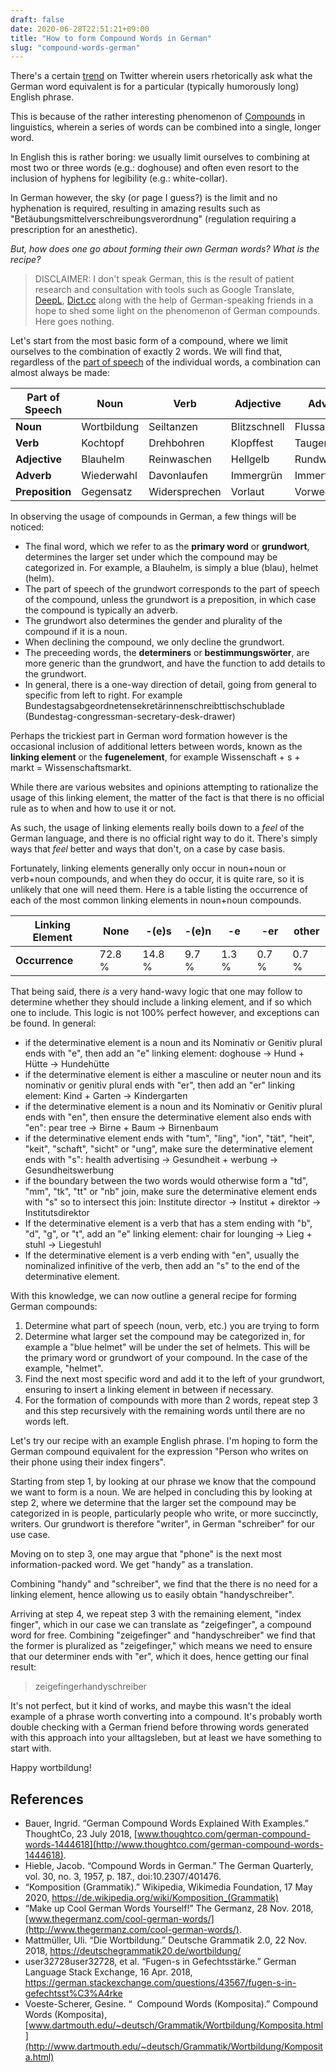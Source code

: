 ```yaml
---
draft: false 
date: 2020-06-28T22:51:21+09:00
title: "How to form Compound Words in German"
slug: "compound-words-german" 
---
```


There's a certain
[trend](https://twitter.com/search?q=%22german%20word%20for%22&src=typed_query&f=live)
on Twitter wherein users rhetorically ask what the German word equivalent is for
a particular (typically humorously long) English phrase.

This is because of the rather interesting phenomenon of
[Compounds](https://en.wikipedia.org/wiki/Compound_(linguistics)) in
linguistics, wherein a series of words can be combined into a single, longer word.

In English this is rather boring: we usually limit ourselves to combining
at most two or three words (e.g.: doghouse) and often even resort to the
inclusion of hyphens for legibility (e.g.: white-collar).

In German however, the sky (or page I guess?) is the limit and no hyphenation
is required, resulting in amazing results such as
"Betäubungsmittelverschreibungsverordnung" (regulation requiring a prescription
for an anesthetic).

_But, how does one go about forming their own German words? What is the
recipe?_

> DISCLAIMER: I don't speak German, this is the result of patient research and
> consultation with tools such as Google Translate, [DeepL](https://www.deepl.com/en/translator), [Dict.cc](https://www.dict.cc/) along with the help of German-speaking
> friends in a hope to shed some light on the phenomenon of German compounds.
> Here goes nothing.

Let's start from the most basic form of a compound, where we limit ourselves to the
combination of exactly 2 words. We will find that, regardless of the [part of
speech](https://en.wikipedia.org/wiki/Part_of_speech) of the individual words,
a combination can almost always be made: 

| **Part of Speech** | **Noun**    | **Verb**      | **Adjective** | **Adverb**   | **Preposition** |
| ------------------ | ----------- | ------------- | ------------- | ------------ | --------------- |
| **Noun**           | Wortbildung | Seiltanzen    | Blitzschnell  | Flussabwärts | Bergauf         |
| **Verb**           | Kochtopf    | Drehbohren    | Klopffest     | Taugenichts  | -               |
| **Adjective**      | Blauhelm    | Reinwaschen   | Hellgelb      | Rundweg      | Rundum          |
| **Adverb**         | Wiederwahl  | Davonlaufen   | Immergrün     | Immerfort    | -               |
| **Preposition**    | Gegensatz   | Widersprechen | Vorlaut       | Vorweg       | Nebenan         |

In observing the usage of compounds in German, a few things will be noticed:

-   The final word, which we refer to as the **primary word** or **grundwort**,
    determines the larger set under which the compound may be categorized in. For
    example, a Blauhelm, is simply a blue (blau), helmet (helm).
-   The part of speech of the grundwort corresponds to the  part of speech of the compound,
    unless the grundwort is a preposition, in which case the compound
    is typically an adverb.
-   The grundwort also determines the gender and plurality of the compound if it is a noun.
-   When declining the compound, we only decline the grundwort.
-   The preceeding words, the **determiners** or **bestimmungswörter**, are more
    generic than the grundwort, and have the function to add details to the
    grundwort.
-   In general, there is a one-way direction of detail, going from general to
    specific from left to right. For example Bundestagsabgeordnetensekretärinnenschreibttischschublade (Bundestag-congressman-secretary-desk-drawer)

Perhaps the trickiest part in German word formation however is the occasional
inclusion of additional letters between words, known as the **linking
element** or the **fugenelement**, for example Wissenschaft + s + markt
= Wissenschaftsmarkt. 

While there are various websites and opinions attempting to rationalize the usage
of this linking element, the matter of the fact is that there is no official
rule as to when and how to use it or not.

As such, the usage of linking elements really boils down to a _feel_ of the German language, and
there is no official right way to do it. There's simply ways that _feel_
better and ways that don't, on a case by case basis.

Fortunately, linking elements generally only occur in noun+noun or verb+noun
compounds, and when they do occur, it is quite rare, so it is unlikely that one
will need them. Here is a table listing the occurrence of each of the most
common linking elements in noun+noun compounds.

| Linking Element | None   | -(e)s  | -(e)n | -e    | -er   | other |
| --------------- | ------ | ------ | ----- | ----- | ----- | ----- |
| **Occurrence**  | 72.8 % | 14.8 % | 9.7 % | 1.3 % | 0.7 % | 0.7 % |

That being said, there _is_ a very hand-wavy logic that one may follow to determine
whether they should include a linking element, and if so which one to include.
This logic is not 100% perfect however, and exceptions can be found. In
general:

-   if the determinative element is a noun and its Nominativ or Genitiv plural ends with "e", then
    add an "e" linking element: doghouse -> Hund + Hütte -> Hundehütte
-   if the determinative element is either a masculine or neuter noun and its
    nominativ or genitiv plural ends with "er", then add an "er" linking element: Kind + Garten -> Kindergarten
-   if the determinative element is a noun and its  Nominativ or Genitiv plural ends
    with "en", then ensure the determinative element also ends with "en": pear
    tree -> Birne + Baum -> Birnenbaum
-   if the determinative element ends with "tum", "ling", "ion", "tät", "heit",
    "keit", "schaft", "sicht" or "ung", make sure the determinative element
    ends with "s": health advertising ->  Gesundheit + werbung ->  Gesundheitswerbung
-   if the boundary between the two words would otherwise form a "td", "mm",
    "tk", "tt" or "nb" join, make sure the determinative element ends with "s"
    so to intersect this join: Institute director -> Institut + direktor -> Institutsdirektor
-   If the determinative element is a verb that has a stem ending with "b", "d", "g", or "t", add an "e" linking
    element: chair for lounging -> Lieg + stuhl -> Liegestuhl
-   If the determinative element is a verb ending with "en", usually the
    nominalized infinitive of the verb, then add an "s" to the end of the
    determinative element.

With this knowledge, we can now outline a general recipe for forming German
compounds:

1.  Determine what part of speech (noun, verb, etc.) you are trying to form
2.  Determine what larger set the compound may be categorized in, for example
    a "blue helmet" will be under the set of helmets. This will be the primary
    word or grundwort of your compound. In the case of the example, "helmet". 
3.  Find the next most specific word and add it to the left of your grundwort,
    ensuring to insert a linking element in between if necessary.
4.  For the formation of compounds with more than 2 words, repeat step 3 and
    this step recursively with the remaining words until there are no words
    left.

Let's try our recipe with an example English phrase. I'm hoping to form the
German compound equivalent for the expression "Person who writes on their phone
using their index fingers".

Starting from step 1, by looking at our phrase we know that the compound we
want to form is a noun. We are helped in concluding this by looking at step 2, where we
determine that the larger set the compound may be categorized in is people,
particularly people who write, or more succinctly, writers. Our grundwort is
therefore "writer", in German "schreiber" for our use case.

Moving on to step 3, one may argue that "phone" is the next most information-packed word.
We get "handy" as a translation.

Combining "handy" and "schreiber", we find that the there is no need for
a linking element, hence allowing us to easily obtain "handyschreiber".

Arriving at step 4, we repeat step 3 with the remaining element, "index finger", which in
our case we can translate as "zeigefinger", a compound word for free. Combining "zeigefinger" and "handyschreiber" we find that the former is
pluralized as "zeigefinger," which means we need to ensure that our determiner ends with "er", which it does, hence getting our final result:

> zeigefingerhandyschreiber

It's not perfect, but it kind of works, and maybe this wasn't the ideal
example of a phrase worth converting into a compound. It's probably worth
double checking with a German friend before throwing words generated with this
approach into your alltagsleben, but at least we have something to start with.

Happy wortbildung!

## References

-   Bauer, Ingrid. “German Compound Words Explained With Examples.” ThoughtCo, 23 July 2018, [www.thoughtco.com/german-compound-words-1444618](http://www.thoughtco.com/german-compound-words-1444618).
-   Hieble, Jacob. “Compound Words in German.” The German Quarterly, vol. 30, no. 3, 1957, p. 187., doi:10.2307/401476.
-   “Komposition (Grammatik).” Wikipedia, Wikimedia Foundation, 17 May 2020,
    <https://de.wikipedia.org/wiki/Komposition_(Grammatik)> 
-   “Make up Cool German Words Yourself!” The Germanz, 28 Nov. 2018, [www.thegermanz.com/cool-german-words/](http://www.thegermanz.com/cool-german-words/).
-   Mattmüller, Uli. “Die Wortbildung.” Deutsche Grammatik 2.0, 22 Nov. 2018, <https://deutschegrammatik20.de/wortbildung/> 
-   user32728user32728, et al. “Fugen-s in Gefechtsstärke.” German Language Stack Exchange, 16 Apr. 2018, <https://german.stackexchange.com/questions/43567/fugen-s-in-gefechtsst%C3%A4rke> 
-   Voeste-Scherer, Gesine. “  Compound Words (Komposita).” Compound
    Words (Komposita),
    [www.dartmouth.edu/~deutsch/Grammatik/Wortbildung/Komposita.html](http://www.dartmouth.edu/~deutsch/Grammatik/Wortbildung/Komposita.html)
